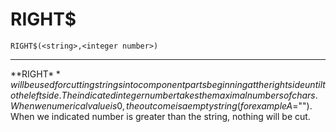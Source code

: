 # RIGHT$
```
RIGHT$(<string>,<integer number>)
```
---

**RIGHT$** will be used for cutting strings into component parts beginning at the right side until to the left side. The indicated integer number takes the maximal numbers of chars. When we numerical value is 0, the outcome is a empty string (for example A$=""). When we indicated number is greater than the string, nothing will be cut.
